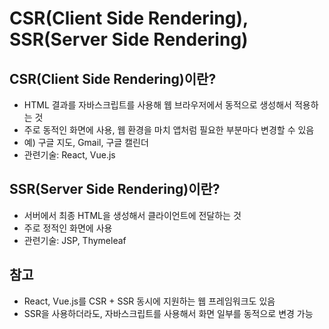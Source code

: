# CSR(Client Side Rendering), SSR(Server Side Rendering)

## **CSR(Client Side Rendering)이란?**

- HTML 결과를 자바스크립트를 사용해 웹 브라우저에서 동적으로 생성해서 적용하는 것
- 주로 동적인 화면에 사용, 웹 환경을 마치 앱처럼 필요한 부분마다 변경할 수 있음
- 예) 구글 지도, Gmail, 구글 캘린더
- 관련기술: React, Vue.js

## **SSR(Server Side Rendering)이란?**

- 서버에서 최종 HTML을 생성해서 클라이언트에 전달하는 것
- 주로 정적인 화면에 사용
- 관련기술: JSP, Thymeleaf

## **참고**

- React, Vue.js를 CSR + SSR 동시에 지원하는 웹 프레임워크도 있음
- SSR을 사용하더라도, 자바스크립트를 사용해서 화면 일부를 동적으로 변경 가능
